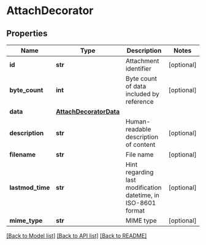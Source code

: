 # AttachDecorator

## Properties
Name | Type | Description | Notes
------------ | ------------- | ------------- | -------------
**id** | **str** | Attachment identifier | [optional] 
**byte_count** | **int** | Byte count of data included by reference | [optional] 
**data** | [**AttachDecoratorData**](AttachDecoratorData.md) |  | 
**description** | **str** | Human-readable description of content | [optional] 
**filename** | **str** | File name | [optional] 
**lastmod_time** | **str** | Hint regarding last modification datetime, in ISO-8601 format | [optional] 
**mime_type** | **str** | MIME type | [optional] 

[[Back to Model list]](../README.md#documentation-for-models) [[Back to API list]](../README.md#documentation-for-api-endpoints) [[Back to README]](../README.md)


